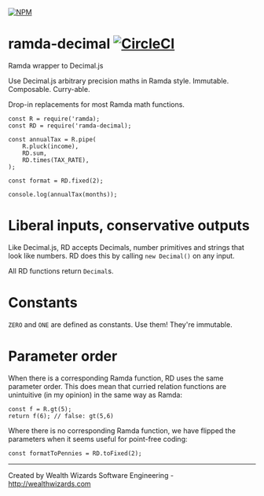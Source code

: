 [![NPM](https://nodei.co/npm/ramda-decimal.png?compact=true)](https://nodei.co/npm/ramda-decimal/)

# ramda-decimal [![CircleCI](https://circleci.com/gh/WealthWizardsEngineering/ramda-decimal.svg?style=svg)](https://circleci.com/gh/WealthWizardsEngineering/ramda-decimal)
Ramda wrapper to Decimal.js

Use Decimal.js arbitrary precision maths in Ramda style. Immutable. Composable. Curry-able.

Drop-in replacements for most Ramda math functions.

    const R = require('ramda);
    const RD = require('ramda-decimal);

    const annualTax = R.pipe(
        R.pluck(income),
        RD.sum,
        RD.times(TAX_RATE),
    );

    const format = RD.fixed(2);

    console.log(annualTax(months));

# Liberal inputs, conservative outputs

Like Decimal.js, RD accepts Decimals, number primitives and strings that look like numbers. RD does this by calling `new Decimal()` on any input.

All RD functions return `Decimal`s.

# Constants

`ZERO` and `ONE` are defined as constants. Use them! They're immutable.

# Parameter order

When there is a corresponding Ramda function, RD uses the same parameter order. This does mean that curried relation functions 
are unintuitive (in my opinion) in the same way as Ramda:

    const f = R.gt(5);
    return f(6); // false: gt(5,6)

Where there is no corresponding Ramda function, we have flipped the parameters when it seems useful for point-free coding:

    const formatToPennies = RD.toFixed(2);

------

Created by Wealth Wizards Software Engineering - http://wealthwizards.com
